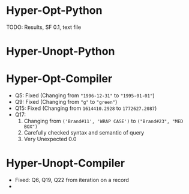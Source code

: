 # Hyper-Opt-Python
TODO: Results, SF 0.1, text file

# Hyper-Unopt-Python

# Hyper-Opt-Compiler
- Q5: Fixed (Changing from `"1996-12-31"` to `"1995-01-01"`)
- Q9: Fixed (Changing from `"g"` to `"green"`)
- Q15: Fixed (Changing from `1614410.2928` to `1772627.2087`)
- Q17: 
  1. Changing from `('Brand#11', 'WRAP CASE')` to `("Brand#23", "MED BOX")`
  2. Carefully checked syntax and semantic of query
  3. Very Unexpected 0.0

# Hyper-Unopt-Compiler
- Fixed: Q6, Q19, Q22 from iteration on a record
- 